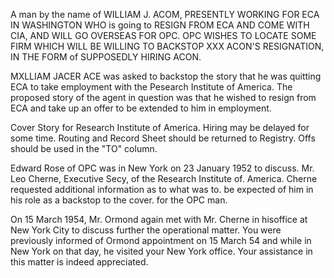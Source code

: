 A man by the name of WILLIAM J. ACOM, PRESENTLY WORKING FOR ECA IN WASHINGTON WHO is going to RESIGN FROM ECA AND COME WITH CIA, AND WILL GO OVERSEAS FOR OPC. OPC WISHES TO LOCATE SOME FIRM WHICH WILL BE WILLING TO BACKSTOP XXX ACON'S RESIGNATION, IN THE FORM of SUPPOSEDLY HIRING ACON.

 MXLLIAM JACER ACE was asked to backstop the story that he was quitting ECA to take employment with the Pesearch Institute of America. The proposed story of the agent in question was that he wished to resign from ECA and take up an offer to be extended to him in employment.

Cover Story for Research Institute of America. Hiring may be delayed for some time. Routing and Record Sheet should be returned to Registry. Offs should be used in the "TO" column.

Edward Rose of OPC was in New York on 23 January 1952 to discuss. Mr. Leo Cherne, Executive Secy, of the Research Institute of. America. Cherne requested additional information as to what was to. be expected of him in his role as a backstop to the cover. for the OPC man.

On 15 March 1954, Mr. Ormond again met with Mr. Cherne in hisoffice at New York City to discuss further the operational matter. You were previously informed of Ormond appointment on 15 March 54 and while in New York on that day, he visited your New York office. Your assistance in this matter is indeed appreciated.